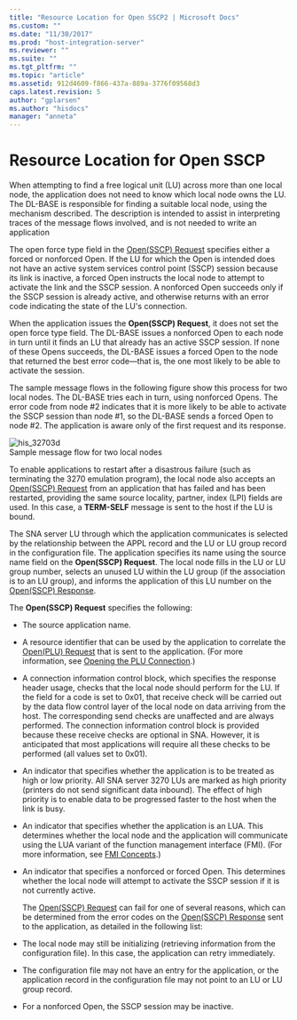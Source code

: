 ```yaml
---
title: "Resource Location for Open SSCP2 | Microsoft Docs"
ms.custom: ""
ms.date: "11/30/2017"
ms.prod: "host-integration-server"
ms.reviewer: ""
ms.suite: ""
ms.tgt_pltfrm: ""
ms.topic: "article"
ms.assetid: 912d4609-f866-437a-889a-3776f09568d3
caps.latest.revision: 5
author: "gplarsen"
ms.author: "hisdocs"
manager: "anneta"
---
```

# Resource Location for Open SSCP
When attempting to find a free logical unit (LU) across more than one local node, the application does not need to know which local node owns the LU. The DL-BASE is responsible for finding a suitable local node, using the mechanism described. The description is intended to assist in interpreting traces of the message flows involved, and is not needed to write an application  
  
 The open force type field in the [Open(SSCP) Request](./open-sscp-request2.md) specifies either a forced or nonforced Open. If the LU for which the Open is intended does not have an active system services control point (SSCP) session because its link is inactive, a forced Open instructs the local node to attempt to activate the link and the SSCP session. A nonforced Open succeeds only if the SSCP session is already active, and otherwise returns with an error code indicating the state of the LU's connection.  
  
 When the application issues the **Open(SSCP) Request**, it does not set the open force type field. The DL-BASE issues a nonforced Open to each node in turn until it finds an LU that already has an active SSCP session. If none of these Opens succeeds, the DL-BASE issues a forced Open to the node that returned the best error code—that is, the one most likely to be able to activate the session.  
  
 The sample message flows in the following figure show this process for two local nodes. The DL-BASE tries each in turn, using nonforced Opens. The error code from node #2 indicates that it is more likely to be able to activate the SSCP session than node #1, so the DL-BASE sends a forced Open to node #2. The application is aware only of the first request and its response.  
  
 ![](../core/media/his-32703d.gif "his_32703d")  
Sample message flow for two local nodes  
  
 To enable applications to restart after a disastrous failure (such as terminating the 3270 emulation program), the local node also accepts an [Open(SSCP) Request](./open-sscp-request2.md) from an application that has failed and has been restarted, providing the same source locality, partner, index (LPI) fields are used. In this case, a **TERM-SELF** message is sent to the host if the LU is bound.  
  
 The SNA server LU through which the application communicates is selected by the relationship between the APPL record and the LU or LU group record in the configuration file. The application specifies its name using the source name field on the **Open(SSCP) Request**. The local node fills in the LU or LU group number, selects an unused LU within the LU group (if the association is to an LU group), and informs the application of this LU number on the [Open(SSCP) Response](./open-sscp-response1.md).  
  
 The **Open(SSCP) Request** specifies the following:  
  
- The source application name.  
  
- A resource identifier that can be used by the application to correlate the [Open(PLU) Request](./open-plu-request2.md) that is sent to the application. (For more information, see [Opening the PLU Connection](../core/opening-the-plu-connection1.md).)  
  
- A connection information control block, which specifies the response header usage, checks that the local node should perform for the LU. If the field for a code is set to 0x01, that receive check will be carried out by the data flow control layer of the local node on data arriving from the host. The corresponding send checks are unaffected and are always performed. The connection information control block is provided because these receive checks are optional in SNA. However, it is anticipated that most applications will require all these checks to be performed (all values set to 0x01).  
  
- An indicator that specifies whether the application is to be treated as high or low priority. All SNA server 3270 LUs are marked as high priority (printers do not send significant data inbound). The effect of high priority is to enable data to be progressed faster to the host when the link is busy.  
  
- An indicator that specifies whether the application is an LUA. This determines whether the local node and the application will communicate using the LUA variant of the function management interface (FMI). (For more information, see [FMI Concepts](../core/fmi-concepts1.md).)  
  
- An indicator that specifies a nonforced or forced Open. This determines whether the local node will attempt to activate the SSCP session if it is not currently active.  
  
  The [Open(SSCP) Request](./open-sscp-request2.md) can fail for one of several reasons, which can be determined from the error codes on the [Open(SSCP) Response](./open-sscp-response1.md) sent to the application, as detailed in the following list:  
  
- The local node may still be initializing (retrieving information from the configuration file). In this case, the application can retry immediately.  
  
- The configuration file may not have an entry for the application, or the application record in the configuration file may not point to an LU or LU group record.  
  
- For a nonforced Open, the SSCP session may be inactive.  
  
